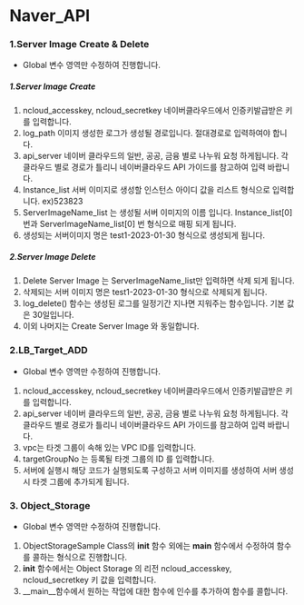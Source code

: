 # Naver_API
 ### 1.Server Image Create & Delete
* Global 변수 영역만 수정하여 진행합니다.

 ##### 1.Server Image Create 
1. ncloud_accesskey, ncloud_secretkey  네이버클라우드에서 인증키발급받은 키를 입력합니다. 
2. log_path 이미지 생성한 로그가 생성될 경로입니다. 
     절대경로로 입력하여야 합니다. 
3. api_server 네이버 클라우드의 일반, 공공, 금융 별로 나누워 요청 하게됩니다.  각 클라우드 별로 경로가 틀리니 네이버클라우드 API 가이드를 참고하여 입력 바랍니다. 
4. Instance_list 서버 이미지로 생성할 인스턴스 아이디 값을 리스트 형식으로 입력합니다. ex)523823
5. ServerImageName_list 는 생성될 서버 이미지의 이름 입니다. Instance_list[0] 번과 ServerImageName_list[0] 번 형식으로 매핑 되게 됩니다. 
6. 생성되는 서버이미지 명은 test1-2023-01-30 형식으로 생성되게 됩니다. 

 ##### 2.Server Image Delete 
1. Delete Server Image 는 ServerImageName_list만 입력하면 삭제 되게 됩니다.
2. 삭제되는 서버 이미지 명은 test1-2023-01-30 형식으로 삭제되게 됩니다. 
3. log_delete() 함수는 생성된 로그를 일정기간 지나면 지워주는 함수입니다. 기본 값은 30일입니다. 
3. 이외 나머지는 Create Server Image 와 동일합니다. 

### 2.LB_Target_ADD
* Global 변수 영역만 수정하여 진행합니다.
1. ncloud_accesskey, ncloud_secretkey  네이버클라우드에서 인증키발급받은 키를 입력합니다. 
2. api_server 네이버 클라우드의 일반, 공공, 금융 별로 나누워 요청 하게됩니다.  각 클라우드 별로 경로가 틀리니 네이버클라우드 API 가이드를 참고하여 입력 바랍니다. 
3. vpc는 타겟 그룹이 속해 있는 VPC ID를 입력합니다. 
4. targetGroupNo 는 등록될 타겟 그룹의 ID 를 입력합니다. 
5. 서버에 실행시 해당 코드가 실행되도록 구성하고 서버 이미지를 생성하여 서버 생성시 타겟 그룹에 추가되게 됩니다. 

### 3. Object_Storage
* Global 변수 영역만 수정하여 진행합니다.
1. ObjectStorageSample Class의 __init__ 함수 외에는 __main__ 함수에서 수정하여 함수를 콜하는 형식으로 진행합니다. 
2. __init__ 함수에서는 Object Storage 의 리전 ncloud_accesskey, ncloud_secretkey 키 값을 입력합니다.
3. __main__함수에서 원하는 작업에 대한 함수에 인수를 추가하여 함수를 콜합니다. 
